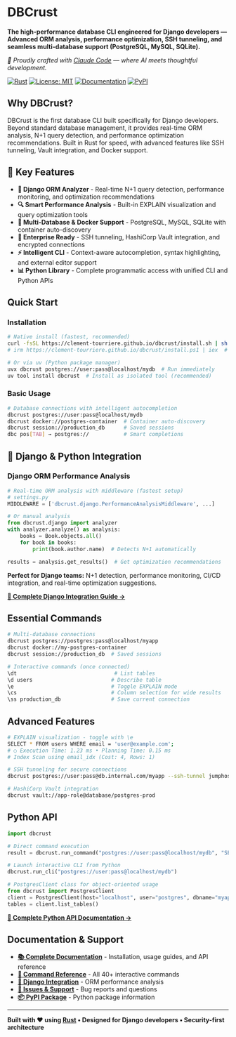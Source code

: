# DBCrust

**The high-performance database CLI engineered for Django developers — Advanced ORM analysis, performance optimization, SSH tunneling, and seamless multi-database support (PostgreSQL, MySQL, SQLite).**

*🤖 Proudly crafted with [Claude Code](https://claude.ai/code) — where AI meets thoughtful development.*

[![Rust](https://img.shields.io/badge/rust-2024-orange.svg)](https://www.rust-lang.org/)
[![License: MIT](https://img.shields.io/badge/License-MIT-blue.svg)](LICENSE)
[![Documentation](https://img.shields.io/badge/docs-mkdocs-blue.svg)](https://clement-tourriere.github.io/dbcrust/)
[![PyPI](https://img.shields.io/pypi/v/dbcrust.svg)](https://pypi.org/project/dbcrust/)

## Why DBCrust?

DBCrust is the first database CLI built specifically for Django developers. Beyond standard database management, it provides real-time ORM analysis, N+1 query detection, and performance optimization recommendations. Built in Rust for speed, with advanced features like SSH tunneling, Vault integration, and Docker support.

## 🚀 Key Features

- **🐍 Django ORM Analyzer** - Real-time N+1 query detection, performance monitoring, and optimization recommendations
- **🔍 Smart Performance Analysis** - Built-in EXPLAIN visualization and query optimization tools
- **🐳 Multi-Database & Docker Support** - PostgreSQL, MySQL, SQLite with container auto-discovery
- **🔐 Enterprise Ready** - SSH tunneling, HashiCorp Vault integration, and encrypted connections
- **⚡ Intelligent CLI** - Context-aware autocompletion, syntax highlighting, and external editor support
- **📊 Python Library** - Complete programmatic access with unified CLI and Python APIs

## Quick Start

### Installation

```bash
# Native install (fastest, recommended)
curl -fsSL https://clement-tourriere.github.io/dbcrust/install.sh | sh  # Unix
# irm https://clement-tourriere.github.io/dbcrust/install.ps1 | iex  # Windows

# Or via uv (Python package manager)
uvx dbcrust postgres://user:pass@localhost/mydb  # Run immediately
uv tool install dbcrust  # Install as isolated tool (recommended)
```

### Basic Usage

```bash
# Database connections with intelligent autocompletion
dbcrust postgres://user:pass@localhost/mydb
dbcrust docker://postgres-container  # Container auto-discovery
dbcrust session://production_db      # Saved sessions
dbc pos[TAB] → postgres://           # Smart completions
```

## 🐍 Django & Python Integration

### Django ORM Performance Analysis

```python
# Real-time ORM analysis with middleware (fastest setup)
# settings.py
MIDDLEWARE = ['dbcrust.django.PerformanceAnalysisMiddleware', ...]

# Or manual analysis
from dbcrust.django import analyzer
with analyzer.analyze() as analysis:
    books = Book.objects.all()
    for book in books:
        print(book.author.name)  # Detects N+1 automatically

results = analysis.get_results()  # Get optimization recommendations
```

**Perfect for Django teams:** N+1 detection, performance monitoring, CI/CD integration, and real-time optimization suggestions.

[**📖 Complete Django Integration Guide →**](https://clement-tourriere.github.io/dbcrust/django-analyzer/)

## Essential Commands

```bash
# Multi-database connections
dbcrust postgres://postgres:pass@localhost/myapp
dbcrust docker://my-postgres-container
dbcrust session://production_db  # Saved sessions

# Interactive commands (once connected)
\dt                               # List tables
\d users                         # Describe table
\e                               # Toggle EXPLAIN mode
\cs                              # Column selection for wide results
\ss production_db                # Save current connection
```

## Advanced Features

```bash
# EXPLAIN visualization - toggle with \e
SELECT * FROM users WHERE email = 'user@example.com';
# ○ Execution Time: 1.23 ms • Planning Time: 0.15 ms
# Index Scan using email_idx (Cost: 4, Rows: 1)

# SSH tunneling for secure connections
dbcrust postgres://user:pass@db.internal.com/myapp --ssh-tunnel jumphost.com

# HashiCorp Vault integration
dbcrust vault://app-role@database/postgres-prod
```

## Python API

```python
import dbcrust

# Direct command execution
result = dbcrust.run_command("postgres://user:pass@localhost/mydb", "SELECT * FROM users LIMIT 10")

# Launch interactive CLI from Python
dbcrust.run_cli("postgres://user:pass@localhost/mydb")

# PostgresClient class for object-oriented usage
from dbcrust import PostgresClient
client = PostgresClient(host="localhost", user="postgres", dbname="myapp")
tables = client.list_tables()
```

[**📖 Complete Python API Documentation →**](https://clement-tourriere.github.io/dbcrust/python-api/)

## Documentation & Support

- **[📚 Complete Documentation](https://clement-tourriere.github.io/dbcrust/)** - Installation, usage guides, and API reference
- **[🔧 Command Reference](https://clement-tourriere.github.io/dbcrust/reference/backslash-commands/)** - All 40+ interactive commands
- **[🐍 Django Integration](https://clement-tourriere.github.io/dbcrust/django-analyzer/)** - ORM performance analysis
- **[🐛 Issues & Support](https://github.com/clement-tourriere/dbcrust/issues)** - Bug reports and questions
- **[📦 PyPI Package](https://pypi.org/project/dbcrust/)** - Python package information

---

**Built with ❤️ using [Rust](https://www.rust-lang.org/) • Designed for Django developers • Security-first architecture**
